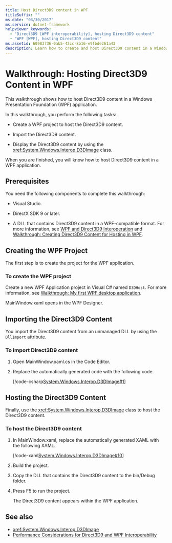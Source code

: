```yaml
---
title: Host Direct3D9 content in WPF
titleSuffix: ""
ms.date: "03/30/2017"
ms.service: dotnet-framework
helpviewer_keywords:
  - "Direct3D9 [WPF interoperability], hosting Direct3D9 content"
  - "WPF [WPF], hosting Direct3D9 content"
ms.assetid: 60983736-0ab5-42cc-8b16-e9fbde261a43
description: Learn how to create and host Direct3D9 content in a Windows Presentation Foundation (WPF) application.
---
```

# Walkthrough: Hosting Direct3D9 Content in WPF

This walkthrough shows how to host Direct3D9 content in a Windows Presentation Foundation (WPF) application.

In this walkthrough, you perform the following tasks:

- Create a WPF project to host the Direct3D9 content.

- Import the Direct3D9 content.

- Display the Direct3D9 content by using the <xref:System.Windows.Interop.D3DImage> class.

 When you are finished, you will know how to host Direct3D9 content in a WPF application.

## Prerequisites

You need the following components to complete this walkthrough:

- Visual Studio.

- DirectX SDK 9 or later.

- A DLL that contains Direct3D9 content in a WPF-compatible format. For more information, see [WPF and Direct3D9 Interoperation](wpf-and-direct3d9-interoperation.md) and [Walkthrough: Creating Direct3D9 Content for Hosting in WPF](walkthrough-creating-direct3d9-content-for-hosting-in-wpf.md).

## Creating the WPF Project

The first step is to create the project for the WPF application.

### To create the WPF project

Create a new WPF Application project in Visual C# named `D3DHost`. For more information, see [Walkthrough: My first WPF desktop application](../get-started/walkthrough-my-first-wpf-desktop-application.md).

MainWindow.xaml opens in the WPF Designer.

## Importing the Direct3D9 Content

You import the Direct3D9 content from an unmanaged DLL by using the `DllImport` attribute.

### To import Direct3D9 content

1. Open MainWindow.xaml.cs in the Code Editor.

2. Replace the automatically generated code with the following code.

    [!code-csharp[System.Windows.Interop.D3DImage#1](~/samples/snippets/csharp/VS_Snippets_Wpf/System.Windows.Interop.D3DImage/CS/window1.xaml.cs#1)]

## Hosting the Direct3D9 Content

Finally, use the <xref:System.Windows.Interop.D3DImage> class to host the Direct3D9 content.

### To host the Direct3D9 content

1. In MainWindow.xaml, replace the automatically generated XAML with the following XAML.

    [!code-xaml[System.Windows.Interop.D3DImage#10](~/samples/snippets/csharp/VS_Snippets_Wpf/System.Windows.Interop.D3DImage/CS/window1.xaml#10)]

2. Build the project.

3. Copy the DLL that contains the Direct3D9 content to the bin/Debug folder.

4. Press F5 to run the project.

    The Direct3D9 content appears within the WPF application.

## See also

- <xref:System.Windows.Interop.D3DImage>
- [Performance Considerations for Direct3D9 and WPF Interoperability](performance-considerations-for-direct3d9-and-wpf-interoperability.md)
